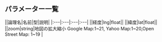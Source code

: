 ## パラメーター一覧  


||論理名|名前|型|説明|
|:---|:---|:---|:---|
||経度|lng|float||
||緯度|lat|float||
||zoom|string|地図の拡大縮小 Google Map:1~21, Yahoo Map:1~20,Open Street Map: 1~19 |